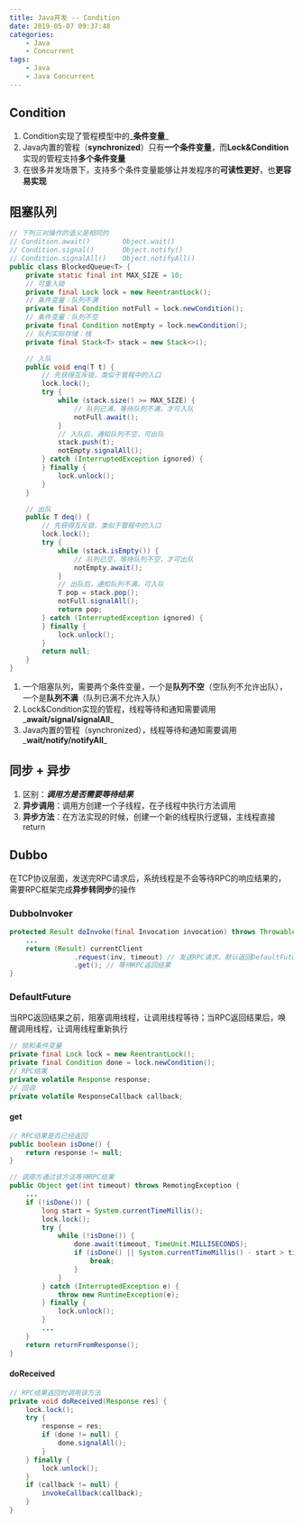 ```yaml
---
title: Java并发 -- Condition
date: 2019-05-07 09:37:48
categories:
    - Java
    - Concurrent
tags:
    - Java
    - Java Concurrent
---
```


## Condition
1. Condition实现了管程模型中的_**条件变量**_
2. Java内置的管程（**synchronized**）只有**一个条件变量**，而**Lock&Condition**实现的管程支持**多个条件变量**
3. 在很多并发场景下，支持多个条件变量能够让并发程序的**可读性更好**，也**更容易实现**

<!-- more -->

## 阻塞队列
```java
// 下列三对操作的语义是相同的
// Condition.await()        Object.wait()
// Condition.signal()       Object.notify()
// Condition.signalAll()    Object.notifyAll()
public class BlockedQueue<T> {
    private static final int MAX_SIZE = 10;
    // 可重入锁
    private final Lock lock = new ReentrantLock();
    // 条件变量：队列不满
    private final Condition notFull = lock.newCondition();
    // 条件变量：队列不空
    private final Condition notEmpty = lock.newCondition();
    // 队列实际存储：栈
    private final Stack<T> stack = new Stack<>();

    // 入队
    public void enq(T t) {
        // 先获得互斥锁，类似于管程中的入口
        lock.lock();
        try {
            while (stack.size() >= MAX_SIZE) {
                // 队列已满，等待队列不满，才可入队
                notFull.await();
            }
            // 入队后，通知队列不空，可出队
            stack.push(t);
            notEmpty.signalAll();
        } catch (InterruptedException ignored) {
        } finally {
            lock.unlock();
        }
    }

    // 出队
    public T deq() {
        // 先获得互斥锁，类似于管程中的入口
        lock.lock();
        try {
            while (stack.isEmpty()) {
                // 队列已空，等待队列不空，才可出队
                notEmpty.await();
            }
            // 出队后，通知队列不满，可入队
            T pop = stack.pop();
            notFull.signalAll();
            return pop;
        } catch (InterruptedException ignored) {
        } finally {
            lock.unlock();
        }
        return null;
    }
}
```
1. 一个阻塞队列，需要两个条件变量，一个是**队列不空**（空队列不允许出队），一个是**队列不满**（队列已满不允许入队）
2. Lock&Condition实现的管程，线程等待和通知需要调用_**await/signal/signalAll**_
3. Java内置的管程（synchronized），线程等待和通知需要调用_**wait/notify/notifyAll**_

## 同步 + 异步
1. 区别：_**调用方是否需要等待结果**_
2. **异步调用**：调用方创建一个子线程，在子线程中执行方法调用
3. **异步方法**：在方法实现的时候，创建一个新的线程执行逻辑，主线程直接return

## Dubbo
在TCP协议层面，发送完RPC请求后，系统线程是不会等待RPC的响应结果的，需要RPC框架完成**异步转同步**的操作

### DubboInvoker
```java
protected Result doInvoke(final Invocation invocation) throws Throwable {
    ...
    return (Result) currentClient
                .request(inv, timeout) // 发送RPC请求，默认返回DefaultFuture
                .get(); // 等待RPC返回结果
}
```

### DefaultFuture
当RPC返回结果之前，阻塞调用线程，让调用线程等待；当RPC返回结果后，唤醒调用线程，让调用线程重新执行
```java
// 锁和条件变量
private final Lock lock = new ReentrantLock();
private final Condition done = lock.newCondition();
// RPC结果
private volatile Response response;
// 回调
private volatile ResponseCallback callback;
```

#### get
```java
// RPC结果是否已经返回
public boolean isDone() {
    return response != null;
}

// 调用方通过该方法等待RPC结果
public Object get(int timeout) throws RemotingException {
    ...
    if (!isDone()) {
        long start = System.currentTimeMillis();
        lock.lock();
        try {
            while (!isDone()) {
                done.await(timeout, TimeUnit.MILLISECONDS);
                if (isDone() || System.currentTimeMillis() - start > timeout) {
                    break;
                }
            }
        } catch (InterruptedException e) {
            throw new RuntimeException(e);
        } finally {
            lock.unlock();
        }
        ...
    }
    return returnFromResponse();
}
```
#### doReceived
```java
// RPC结果返回时调用该方法
private void doReceived(Response res) {
    lock.lock();
    try {
        response = res;
        if (done != null) {
            done.signalAll();
        }
    } finally {
        lock.unlock();
    }
    if (callback != null) {
        invokeCallback(callback);
    }
}
```

<!-- indicate-the-source -->
